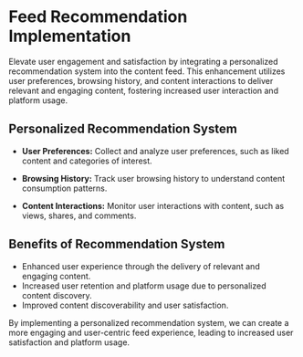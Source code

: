 # Feed Recommendation Implementation

Elevate user engagement and satisfaction by integrating a personalized recommendation system into the content feed. This enhancement utilizes user preferences, browsing history, and content interactions to deliver relevant and engaging content, fostering increased user interaction and platform usage.

## Personalized Recommendation System

- **User Preferences:** Collect and analyze user preferences, such as liked content and categories of interest.

- **Browsing History:** Track user browsing history to understand content consumption patterns.

- **Content Interactions:** Monitor user interactions with content, such as views, shares, and comments.

## Benefits of Recommendation System

- Enhanced user experience through the delivery of relevant and engaging content.
- Increased user retention and platform usage due to personalized content discovery.
- Improved content discoverability and user satisfaction.

By implementing a personalized recommendation system, we can create a more engaging and user-centric feed experience, leading to increased user satisfaction and platform usage.
